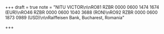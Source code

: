 +++
draft = true
note = "NITU VICTOR\n\nRO81 RZBR 0000 0600 1474 1674 (EUR)\nRO46 RZBR 0000 0600 1040 3688 (RON)\nRO92 RZBR 0000 0600 1873 0989 (USD)\n\nRaiffeisen Bank, Bucharest, Romania"

+++
